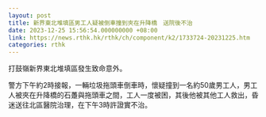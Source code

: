 ```yaml
---
layout: post
title: 新界東北堆填區男工人疑被倒車撞到夾在升降橋　送院後不治
date: 2023-12-25 15:56:54.000000000 +08:00
link: https://news.rthk.hk/rthk/ch/component/k2/1733724-20231225.htm
categories: rthk
---
```


打鼓嶺新界東北堆填區發生致命意外。

警方下午約2時接報，一輛垃圾拖頭車倒車時，懷疑撞到一名約50歲男工人，男工人被夾在升降橋的石躉與拖頭車之間，工人一度被困，其後他被其他工人救出，昏迷送往北區醫院治理，在下午3時許證實不治。
